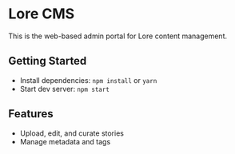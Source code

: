 # Lore CMS

This is the web-based admin portal for Lore content management.

## Getting Started
- Install dependencies: `npm install` or `yarn`
- Start dev server: `npm start`

## Features
- Upload, edit, and curate stories
- Manage metadata and tags
